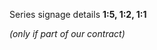 <span class="caps">Series signage details **1:5, 1:2, 1:1**</span>

_(only if part of our contract)_